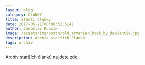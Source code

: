 ```yaml
---
layout: blog
category: CLANKY
title: Starší články
date: 2017-05-21T08:06:52.514Z
author: Jaroslav Kupčík
image: /assets/img/posts/old_armenian_book_by_deviantik.jpg
description: Archiv starších článků
tags: archiv
---
```

Archiv starších článků najdete [zde](https://wiki.pirati.cz/regiony/jiznimorava/start).

